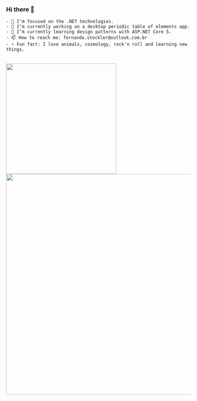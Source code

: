 ### Hi there 👋

  
    - 👨 I'm focused on the .NET technologies.
    - 🔭 I’m currently working on a desktop periodic table of elements app.
    - 🌱 I’m currently learning design patterns with ASP.NET Core 5. 
    - 📫 How to reach me: fernando.stockler@outlook.com.br 
    - ⚡ Fun fact: I love animals, cosmology, rock'n roll and learning new things. 
  
<br/>

<img src="https://github-readme-stats.vercel.app/api?username=fernandostockler&show_icons=true&theme=merko&count_private=true" width="300"  />

<br/>

<img src="https://wakatime.com/share/@fernandostockler/f16463cc-1bd7-42db-aa75-3bf7e913b66b.svg" width="600" />

